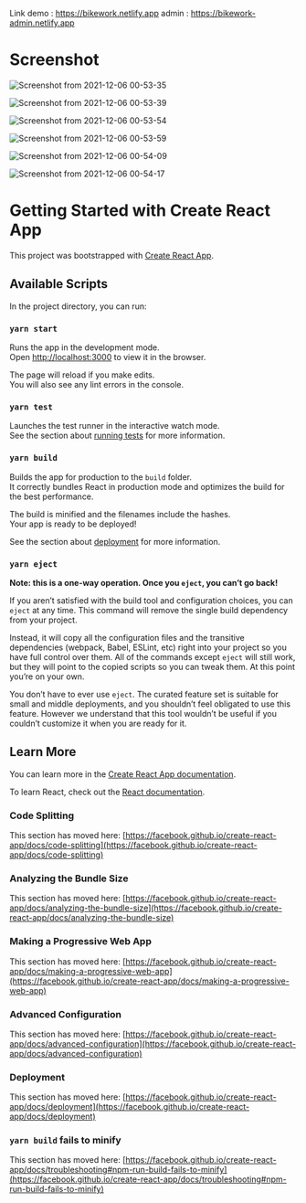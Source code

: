 Link demo : https://bikework.netlify.app
admin : https://bikework-admin.netlify.app


# Screenshot
![Screenshot from 2021-12-06 00-53-35](https://user-images.githubusercontent.com/61737624/144757966-8a7f5d04-59f3-4d83-944d-6576321954fc.png)


![Screenshot from 2021-12-06 00-53-39](https://user-images.githubusercontent.com/61737624/144757967-5f75bbc0-51fc-4fb5-8a0f-bed36bbbdeed.png)


![Screenshot from 2021-12-06 00-53-54](https://user-images.githubusercontent.com/61737624/144757968-5b1558fc-ace7-4d2a-8438-622ce721af9b.png)


![Screenshot from 2021-12-06 00-53-59](https://user-images.githubusercontent.com/61737624/144757972-2698e3e1-c70b-401b-94b3-f828110af711.png)

![Screenshot from 2021-12-06 00-54-09](https://user-images.githubusercontent.com/61737624/144757974-5ec73b7c-a1fa-4bda-85f8-6e139ae1f2cf.png)


![Screenshot from 2021-12-06 00-54-17](https://user-images.githubusercontent.com/61737624/144757975-662beb2c-3cbe-4fbf-9972-b3dbfbd85fc9.png)

# Getting Started with Create React App

This project was bootstrapped with [Create React App](https://github.com/facebook/create-react-app).

## Available Scripts

In the project directory, you can run:

### `yarn start`

Runs the app in the development mode.\
Open [http://localhost:3000](http://localhost:3000) to view it in the browser.

The page will reload if you make edits.\
You will also see any lint errors in the console.

### `yarn test`

Launches the test runner in the interactive watch mode.\
See the section about [running tests](https://facebook.github.io/create-react-app/docs/running-tests) for more information.

### `yarn build`

Builds the app for production to the `build` folder.\
It correctly bundles React in production mode and optimizes the build for the best performance.

The build is minified and the filenames include the hashes.\
Your app is ready to be deployed!

See the section about [deployment](https://facebook.github.io/create-react-app/docs/deployment) for more information.

### `yarn eject`

**Note: this is a one-way operation. Once you `eject`, you can’t go back!**

If you aren’t satisfied with the build tool and configuration choices, you can `eject` at any time. This command will remove the single build dependency from your project.

Instead, it will copy all the configuration files and the transitive dependencies (webpack, Babel, ESLint, etc) right into your project so you have full control over them. All of the commands except `eject` will still work, but they will point to the copied scripts so you can tweak them. At this point you’re on your own.

You don’t have to ever use `eject`. The curated feature set is suitable for small and middle deployments, and you shouldn’t feel obligated to use this feature. However we understand that this tool wouldn’t be useful if you couldn’t customize it when you are ready for it.

## Learn More

You can learn more in the [Create React App documentation](https://facebook.github.io/create-react-app/docs/getting-started).

To learn React, check out the [React documentation](https://reactjs.org/).

### Code Splitting

This section has moved here: [https://facebook.github.io/create-react-app/docs/code-splitting](https://facebook.github.io/create-react-app/docs/code-splitting)

### Analyzing the Bundle Size

This section has moved here: [https://facebook.github.io/create-react-app/docs/analyzing-the-bundle-size](https://facebook.github.io/create-react-app/docs/analyzing-the-bundle-size)

### Making a Progressive Web App

This section has moved here: [https://facebook.github.io/create-react-app/docs/making-a-progressive-web-app](https://facebook.github.io/create-react-app/docs/making-a-progressive-web-app)

### Advanced Configuration

This section has moved here: [https://facebook.github.io/create-react-app/docs/advanced-configuration](https://facebook.github.io/create-react-app/docs/advanced-configuration)

### Deployment

This section has moved here: [https://facebook.github.io/create-react-app/docs/deployment](https://facebook.github.io/create-react-app/docs/deployment)

### `yarn build` fails to minify

This section has moved here: [https://facebook.github.io/create-react-app/docs/troubleshooting#npm-run-build-fails-to-minify](https://facebook.github.io/create-react-app/docs/troubleshooting#npm-run-build-fails-to-minify)
